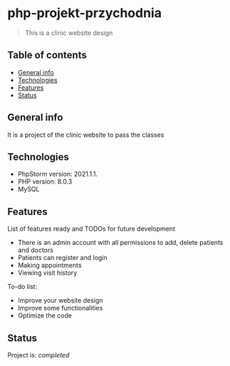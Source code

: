 # php-projekt-przychodnia
> This is a clinic website design

## Table of contents
* [General info](#general-info)
* [Technologies](#technologies)
* [Features](#features)
* [Status](#status)

## General info
It is a project of the clinic website to pass the classes

## Technologies 
* PhpStorm version: 2021.1.1.
* PHP version: 8.0.3
* MySQL

## Features
List of features ready and TODOs for future development
* There is an admin account with all permissions to add, delete patients and doctors
* Patients can register and login
* Making appointments
* Viewing visit history 

To-do list:
* Improve your website design 
* Improve some functionalities
* Optimize the code 

## Status
Project is: _completed_
